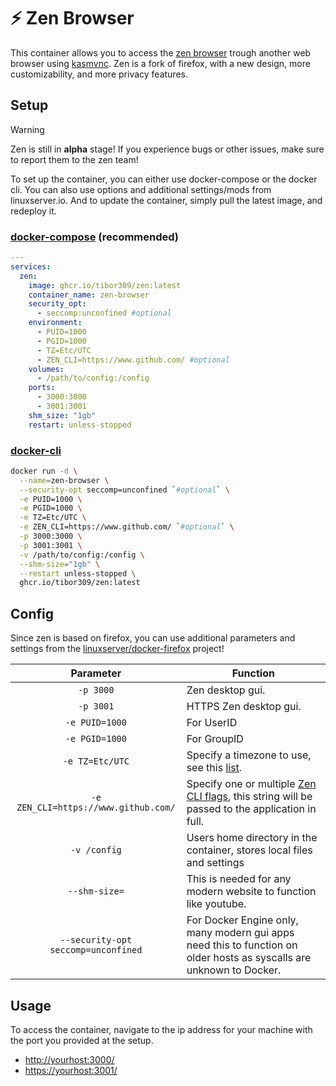 # ⚡ Zen Browser
This container allows you to access the [zen browser][zen] trough another web browser using [kasmvnc][kasm]. Zen is a fork of firefox, with a new design, more customizability, and more privacy features.

## Setup

> [!WARNING]  
> Zen is still in **alpha** stage! If you experience bugs or other issues, make sure to report them to the zen team!

To set up the container, you can either use docker-compose or the docker cli. You can also use options and additional settings/mods from linuxserver.io.
And to update the container, simply pull the latest image, and redeploy it.

### [docker-compose][dcompose] (recommended)

```yaml
---
services:
  zen:
    image: ghcr.io/tibor309/zen:latest
    container_name: zen-browser
    security_opt:
      - seccomp:unconfined #optional
    environment:
      - PUID=1000
      - PGID=1000
      - TZ=Etc/UTC
      - ZEN_CLI=https://www.github.com/ #optional
    volumes:
      - /path/to/config:/config
    ports:
      - 3000:3000
      - 3001:3001
    shm_size: "1gb"
    restart: unless-stopped
```

### [docker-cli][dcli]

```bash
docker run -d \
  --name=zen-browser \
  --security-opt seccomp=unconfined `#optional` \
  -e PUID=1000 \
  -e PGID=1000 \
  -e TZ=Etc/UTC \
  -e ZEN_CLI=https://www.github.com/ `#optional` \
  -p 3000:3000 \
  -p 3001:3001 \
  -v /path/to/config:/config \
  --shm-size="1gb" \
  --restart unless-stopped \
  ghcr.io/tibor309/zen:latest
```

## Config

Since zen is based on firefox, you can use additional parameters and settings from the [linuxserver/docker-firefox][firefox-setup] project!

| Parameter | Function |
| :----: | --- |
| `-p 3000` | Zen desktop gui. |
| `-p 3001` | HTTPS Zen desktop gui. |
| `-e PUID=1000` | For UserID |
| `-e PGID=1000` | For GroupID |
| `-e TZ=Etc/UTC` | Specify a timezone to use, see this [list][tz]. |
| `-e ZEN_CLI=https://www.github.com/` | Specify one or multiple [Zen CLI flags][flags], this string will be passed to the application in full. |
| `-v /config` | Users home directory in the container, stores local files and settings |
| `--shm-size=` | This is needed for any modern website to function like youtube. |
| `--security-opt seccomp=unconfined` | For Docker Engine only, many modern gui apps need this to function on older hosts as syscalls are unknown to Docker. |

## Usage
To access the container, navigate to the ip address for your machine with the port you provided at the setup.

* [http://yourhost:3000/][link]
* [https://yourhost:3001/][link]


[zen]: https://zen-browser.app/
[kasm]: https://kasmweb.com/kasmvnc
[firefox-setup]: https://github.com/linuxserver/docker-firefox/blob/master/README.md#application-setup

[dcompose]: https://docs.linuxserver.io/general/docker-compose
[dcli]: https://docs.docker.com/engine/reference/commandline/cli/
[flags]: https://wiki.mozilla.org/Firefox/CommandLineOptions
[tz]: https://en.wikipedia.org/wiki/List_of_tz_database_time_zones#List
[link]: https://www.youtube.com/watch?v=dQw4w9WgXcQ
